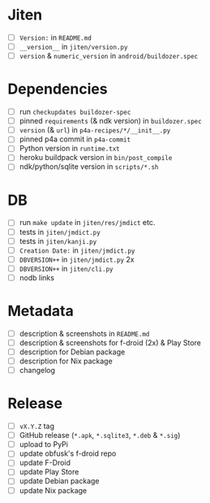 # Jiten

- [ ] `Version:` in `README.md`
- [ ] `__version__` in `jiten/version.py`
- [ ] `version` & `numeric_version` in `android/buildozer.spec`

# Dependencies

- [ ] run `checkupdates buildozer-spec`
- [ ] pinned `requirements` (& ndk version) in `buildozer.spec`
- [ ] `version` (& `url`) in `p4a-recipes/*/__init__.py`
- [ ] pinned p4a commit in `p4a-commit`
- [ ] Python version in `runtime.txt`
- [ ] heroku buildpack version in `bin/post_compile`
- [ ] ndk/python/sqlite version in `scripts/*.sh`

# DB

- [ ] run `make update` in `jiten/res/jmdict` etc.
- [ ] tests in `jiten/jmdict.py`
- [ ] tests in `jiten/kanji.py`
- [ ] `Creation Date:` in `jiten/jmdict.py`
- [ ] `DBVERSION++` in `jiten/jmdict.py` 2x
- [ ] `DBVERSION++` in `jiten/cli.py`
- [ ] nodb links

# Metadata

- [ ] description & screenshots in `README.md`
- [ ] description & screenshots for f-droid (2x) & Play Store
- [ ] description for Debian package
- [ ] description for Nix package
- [ ] changelog

# Release

- [ ] `vX.Y.Z` tag
- [ ] GitHub release (`*.apk`, `*.sqlite3`, `*.deb` & `*.sig`)
- [ ] upload to PyPi
- [ ] update obfusk's f-droid repo
- [ ] update F-Droid
- [ ] update Play Store
- [ ] update Debian package
- [ ] update Nix package
